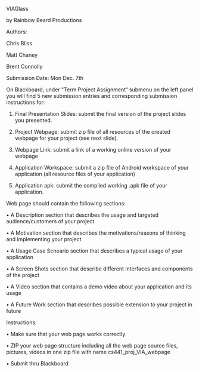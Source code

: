 VIAGlass

by Rainbow Beard Productions

Authors:

Chris Bliss

Matt Chaney

Brent Connolly


Submission Date: Mon Dec. 7th

On Blackboard, under "Term Project Assignment“ submenu on the left panel you will find 5 new submission entries and corresponding submission instructions for:

1. Final Presentation Slides: submit the final version of the project slides you presented. 

2. Project Webpage: submit zip file of all resources of the created webpage for your project (see next slide). 

3. Webpage Link: submit a link of a working online version of your webpage 

4. Application Workspace: submit a zip file of Android workspace of your application (all resource files of your application) 

5. Application apk: submit the compiled working .apk file of your application.


Web page should contain the following sections: 

  • A Description section that describes the usage and targeted audience/customers of your project 

  • A Motivation section that describes the motivations/reasons of thinking and implementing your project 

  • A Usage Case Scneario section that describes a typical usage of your application 

  • A Screen Shots section that describe different interfaces and components of the project 

  • A Video section that contains a demo video about your application and its usage 

  • A Future Work section that describes possible extension to your project in future


Instructions: 

  • Make sure that your web page works correctly 

  • ZIP your web page structure including all the web page source files, pictures, videos in one zip file with name 
cs441_proj_VIA_webpage 
  
  • Submit thru Blackboard
